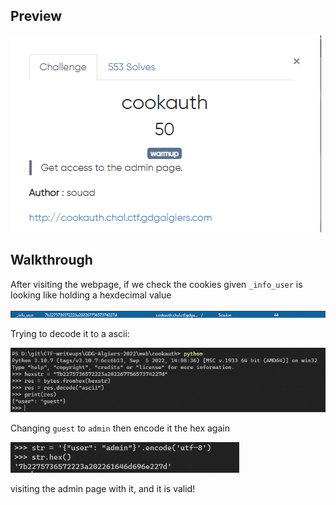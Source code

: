 
## Preview
![](./img/pre.png)


## Walkthrough

After visiting the webpage, if we check the cookies given `_info_user` is looking like holding a hexdecimal value

![](./img/sess.png) 

Trying to decode it to a ascii:

![](./img/dec.png)

Changing `guest` to `admin` then encode it the hex again


![](./img/en.png)

visiting the admin page with it, and it is valid! 